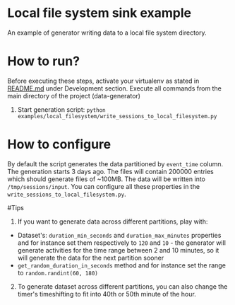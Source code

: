 # Local file system sink example

An example of generator writing data to a local file system directory.

# How to run?
Before executing these steps, activate your virtualenv as stated in [README.md](../../README.md#development) under Development section.
Execute all commands from the main directory of the project (data-generator)
1. Start generation script: `python examples/local_filesystem/write_sessions_to_local_filesystem.py`

# How to configure
By default the script generates the data partitioned by `event_time` column. The generation starts 
3 days ago. The files will contain 200000 entries which should generate files of ~100MB. The data will
be written into `/tmp/sessions/input`. You can configure all these properties in the 
`write_sessions_to_local_filesystem.py`.

#Tips
1. If you want to generate data across different partitions, play with:
- Dataset's: `duration_min_seconds` and `duration_max_minutes` properties and for instance set them respectively to
`120` and `10` - the generator will generate activities for the time range between 2 and 10 minutes, so it will
generate the data for the next partition sooner
- `get_random_duration_in_seconds` method and for instance set the range to `random.randint(60, 180)`
2. To generate dataset across different partitions, you can also change the timer's timeshifting to fit into
40th or 50th minute of the hour.